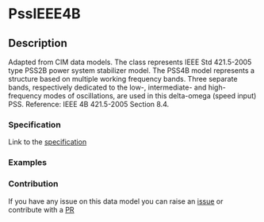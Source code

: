 # PssIEEE4B

## Description 

Adapted from CIM data models. The class represents IEEE Std 421.5-2005 type PSS2B power system stabilizer model. The PSS4B model represents a structure based on multiple working frequency bands. Three separate bands, respectively dedicated to the low-, intermediate- and high-frequency modes of oscillations, are used in this delta-omega (speed input) PSS.  Reference: IEEE 4B 421.5-2005 Section 8.4.
### Specification

Link to the [specification](https://smart-data-models.github.io/dataModel.EnergyCIM/PssIEEE4B/doc/spec.md)
### Examples
### Contribution

 If you have any issue on this data model you can raise an [issue](https://github.com/smart-data-models/dataModel.EnergyCIM/issues)  or contribute with a [PR](https://github.com/smart-data-models/dataModel.EnergyCIM/pulls)